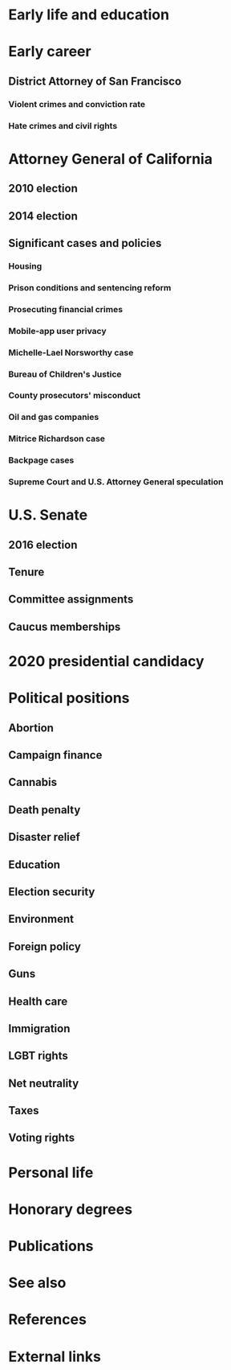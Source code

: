 # 
# Early life and education
# Early career
## District Attorney of San Francisco
### Violent crimes and conviction rate
### Hate crimes and civil rights
# Attorney General of California
## 2010 election
## 2014 election
## Significant cases and policies
### Housing
### Prison conditions and sentencing reform
### Prosecuting financial crimes
### Mobile-app user privacy
### Michelle-Lael Norsworthy case
### Bureau of Children's Justice
### County prosecutors' misconduct
### Oil and gas companies
### Mitrice Richardson case
### Backpage cases
### Supreme Court and U.S. Attorney General speculation
# U.S. Senate
## 2016 election
## Tenure
## Committee assignments
## Caucus memberships
# 2020 presidential candidacy
# Political positions
## Abortion
## Campaign finance
## Cannabis
## Death penalty
## Disaster relief
## Education
## Election security
## Environment
## Foreign policy
## Guns
## Health care
## Immigration
## LGBT rights
## Net neutrality
## Taxes
## Voting rights
# Personal life
# Honorary degrees
# Publications
# See also
# References
# External links